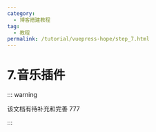 ```yaml
---
category:
  - 博客搭建教程
tag:
  - 教程
permalink: /tutorial/vuepress-hope/step_7.html
---
```


# 7.音乐插件

::: warning

该文档有待补充和完善 777

:::
